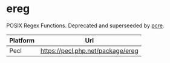 # ereg

POSIX Regex Functions. Deprecated and superseeded by [pcre](../pcre).

| Platform | Url                                                              |
|----------|------------------------------------------------------------------|
| Pecl     | https://pecl.php.net/package/ereg                                |

